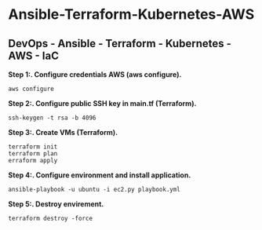# Ansible-Terraform-Kubernetes-AWS
## DevOps - Ansible - Terraform - Kubernetes - AWS - IaC

**Step 1:. Configure credentials AWS (aws configure).**
```
aws configure
```
**Step 2:. Configure public SSH key in main.tf (Terraform).**
```
ssh-keygen -t rsa -b 4096
```
**Step 3:. Create VMs (Terraform).**
```
terraform init
terraform plan
erraform apply
```
**Step 4:. Configure environment and install application.**
```
ansible-playbook -u ubuntu -i ec2.py playbook.yml
```

**Step 5:. Destroy envirement.**
```
terraform destroy -force
```